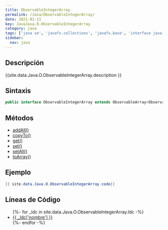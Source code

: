 ```yaml
---
title: ObservableIntegerArray
permalink: /Java/ObservableIntegerArray/
date: 2021-01-11
key: JavaJava.O.ObservableIntegerArray
category: java
tags: ['java se', 'javafx.collections', 'javafx.base', 'interface java', 'JavaFX 8.0']
sidebar: 
  nav: java
---
```


## Descripción
{{site.data.Java.O.ObservableIntegerArray.description }}

## Sintaxis
~~~java
public interface ObservableIntegerArray extends ObservableArray<ObservableIntegerArray>
~~~

## Métodos
* [addAll()](/Java/ObservableIntegerArray/addAll)
* [copyTo()](/Java/ObservableIntegerArray/copyTo)
* [get()](/Java/ObservableIntegerArray/get)
* [set()](/Java/ObservableIntegerArray/set)
* [setAll()](/Java/ObservableIntegerArray/setAll)
* [toArray()](/Java/ObservableIntegerArray/toArray)

## Ejemplo
~~~java
{{ site.data.Java.O.ObservableIntegerArray.code}}
~~~

## Líneas de Código
<ul>
{%- for _ldc in site.data.Java.O.ObservableIntegerArray.ldc -%}
   <li>
       <a href="{{_ldc['url'] }}">{{ _ldc['nombre'] }}</a>
   </li>
{%- endfor -%}
</ul>
